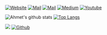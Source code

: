 <a href="https://www.guldas.com/"><img alt="Website" title="guldas.com" src="https://custom-icon-badges.herokuapp.com/badge/-www.guldas.com-orange?style=for-the-badge&logo=white&logoColor=black"/></a> <a href="mailto:ahmet.guldas@hotmail.com"><img alt="Mail" title="Mail" src="https://custom-icon-badges.herokuapp.com/badge/-ahmet.guldas@hotmail.com-teal?style=for-the-badge&logo=mention&logoColor=white"/></a> <a href="https://www.linkedin.com/in/ahmetguldas/"><img alt="Mail" title="Mail" src="https://custom-icon-badges.herokuapp.com/badge/-AhmetGuldas-blue?style=for-the-badge&logo=linkedin&logoColor=white"/></a> <a href="https://ahmetguldas.medium.com/"><img alt="Medium" title="Medium" src="https://custom-icon-badges.herokuapp.com/badge/-ahmetguldas.Medium-black?style=for-the-badge&logo=medium&logoColor=white"/></a> <a href="https://www.youtube.com/channel/UCbm-BfGxwddySIPsonq_ung?sub_confirmation=1"><img alt="Youtube" title="Youtube" src="https://custom-icon-badges.herokuapp.com/badge/-Subscribe-red?style=for-the-badge&logo=video&logoColor=white"/></a>

![Ahmet's github stats](https://github-readme-stats.vercel.app/api?username=ahmetguldas&show_icons=true&hide=contribs)
[![Top Langs](https://github-readme-stats.vercel.app/api/top-langs/?username=ahmetguldas&layout=compact)](https://github.com/anuraghazra/github-readme-stats)

![](https://visitor-badge.laobi.icu/badge?page_id=ahmetguldas) [![Github](https://img.shields.io/github/followers/ahmetguldas?label=Follow&style=social)](https://github.com/ahmetguldas)

[18]: https://custom-icon-badges.herokuapp.com/badge/-hermione@spew.co.uk-red?style=for-the-badge&logo=mention&logoColor=white
